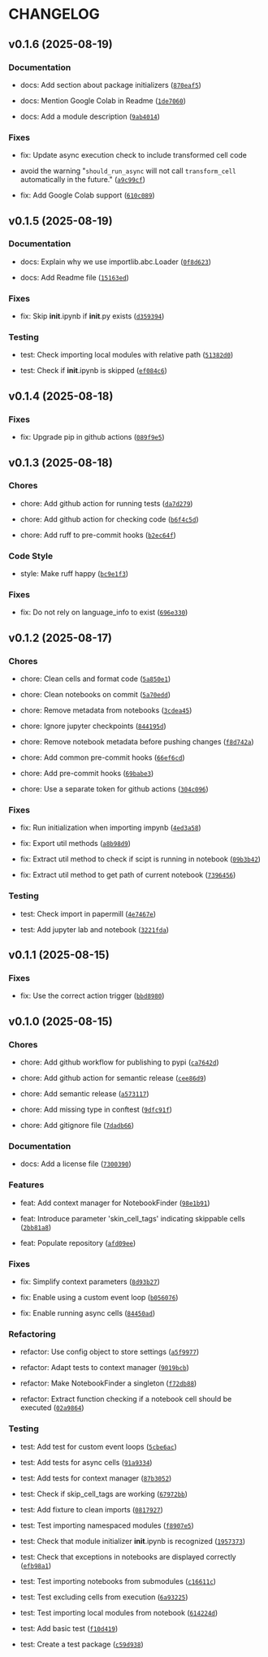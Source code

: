 # CHANGELOG


## v0.1.6 (2025-08-19)

### Documentation

* docs: Add section about package initializers ([`870eaf5`](https://github.com/shirte/impynb/commit/870eaf525a3bb49d0d1da40d689d8f2e930d34af))

* docs: Mention Google Colab in Readme ([`1de7060`](https://github.com/shirte/impynb/commit/1de7060bfbe5c05d99114e5894dbd46e1ab94fd6))

* docs: Add a module description ([`9ab4014`](https://github.com/shirte/impynb/commit/9ab401402a0d287ded8bf0532491cb25589a9fdb))

### Fixes

* fix: Update async execution check to include transformed cell code

* avoid the warning "`should_run_async` will not call `transform_cell` automatically in the future." ([`a9c99cf`](https://github.com/shirte/impynb/commit/a9c99cf5351473ebfafe4345f4eff37e0f57fa88))

* fix: Add Google Colab support ([`610c089`](https://github.com/shirte/impynb/commit/610c0890f38c8c87aa8dee799c8a32325a491e36))


## v0.1.5 (2025-08-19)

### Documentation

* docs: Explain why we use importlib.abc.Loader ([`0f8d623`](https://github.com/shirte/impynb/commit/0f8d623b1736e893b9a4057ebafaa3d519b5eb79))

* docs: Add Readme file ([`15163ed`](https://github.com/shirte/impynb/commit/15163edaf9fc84ba008e2da52670cd0899c07eb5))

### Fixes

* fix: Skip __init__.ipynb if __init__.py exists ([`d359394`](https://github.com/shirte/impynb/commit/d359394ad9fdf452b93a6f9662be76d89f9ca4a7))

### Testing

* test: Check importing local modules with relative path ([`51382d0`](https://github.com/shirte/impynb/commit/51382d0affc69fa48c10a3e48187070b5a182230))

* test: Check if __init__.ipynb is skipped ([`ef084c6`](https://github.com/shirte/impynb/commit/ef084c64fbe38cc21e2032fbb15912234cc2ee82))


## v0.1.4 (2025-08-18)

### Fixes

* fix: Upgrade pip in github actions ([`089f9e5`](https://github.com/shirte/impynb/commit/089f9e58e9da5989ad4123e511ca9a9f9cdc4fe0))


## v0.1.3 (2025-08-18)

### Chores

* chore: Add github action for running tests ([`da7d279`](https://github.com/shirte/impynb/commit/da7d279b8db089d3fb833cc3ecd360b2e4f38d93))

* chore: Add github action for checking code ([`b6f4c5d`](https://github.com/shirte/impynb/commit/b6f4c5d4e976afe490424a529d63773770e43a03))

* chore: Add ruff to pre-commit hooks ([`b2ec64f`](https://github.com/shirte/impynb/commit/b2ec64f5773c73c904881afbc4ef578c78ecec1f))

### Code Style

* style: Make ruff happy ([`bc9e1f3`](https://github.com/shirte/impynb/commit/bc9e1f313eb7e26819884141affe21374e8c77b0))

### Fixes

* fix: Do not rely on language_info to exist ([`696e330`](https://github.com/shirte/impynb/commit/696e3306edbde30c7a9fc5d4b08ae4586e4f413c))


## v0.1.2 (2025-08-17)

### Chores

* chore: Clean cells and format code ([`5a850e1`](https://github.com/shirte/impynb/commit/5a850e138614eb8ee293fd787ada6beb504447b7))

* chore: Clean notebooks on commit ([`5a70edd`](https://github.com/shirte/impynb/commit/5a70edd729ffeb0a8d3e07bf4ebf4b86a07f5cf9))

* chore: Remove metadata from notebooks ([`3cdea45`](https://github.com/shirte/impynb/commit/3cdea4552da69503eb2424033e2c40760e3e74f4))

* chore: Ignore jupyter checkpoints ([`844195d`](https://github.com/shirte/impynb/commit/844195d942bc5c5df0644cedb94400e7e1a8bd07))

* chore: Remove notebook metadata before pushing changes ([`f8d742a`](https://github.com/shirte/impynb/commit/f8d742af6434335e652c04b1ad8e4f92afb1f34f))

* chore: Add common pre-commit hooks ([`66ef6cd`](https://github.com/shirte/impynb/commit/66ef6cdaa55728f3c650764d22b68316d69eda64))

* chore: Add pre-commit hooks ([`69babe3`](https://github.com/shirte/impynb/commit/69babe3ccf40adff8f9395ca2b1a2a41d6291276))

* chore: Use a separate token for github actions ([`304c096`](https://github.com/shirte/impynb/commit/304c0964aeb6f6a56e9978a6ccc562120d7e4476))

### Fixes

* fix: Run initialization when importing impynb ([`4ed3a58`](https://github.com/shirte/impynb/commit/4ed3a58851675dbdc414beb04cf36718b5cbd375))

* fix: Export util methods ([`a8b98d9`](https://github.com/shirte/impynb/commit/a8b98d9289f48627dd5ea4030d8ade79ac73baff))

* fix: Extract util method to check if scipt is running in notebook ([`09b3b42`](https://github.com/shirte/impynb/commit/09b3b4215c111364d662d6586b29047f34700ab1))

* fix: Extract util method to get path of current notebook ([`7396456`](https://github.com/shirte/impynb/commit/739645622be45fa4af6f6752897d932a0817e281))

### Testing

* test: Check import in papermill ([`4e7467e`](https://github.com/shirte/impynb/commit/4e7467e9ee47e463c22e50c732c2f0e4e8f710d6))

* test: Add jupyter lab and notebook ([`3221fda`](https://github.com/shirte/impynb/commit/3221fda7b4f199fe5fe9b9f8e01be88237b2e605))


## v0.1.1 (2025-08-15)

### Fixes

* fix: Use the correct action trigger ([`bbd8980`](https://github.com/shirte/impynb/commit/bbd89807c79488995de76c77f2929df93f5285b9))


## v0.1.0 (2025-08-15)

### Chores

* chore: Add github workflow for publishing to pypi ([`ca7642d`](https://github.com/shirte/impynb/commit/ca7642df64ba005bd9009fe6a50c192f08caad3b))

* chore: Add github action for semantic release ([`cee86d9`](https://github.com/shirte/impynb/commit/cee86d9bf80aff4d4eee331d60a002bba8ccb035))

* chore: Add semantic release ([`a573117`](https://github.com/shirte/impynb/commit/a5731177cf72bcb0f567c815014e23efaa61df86))

* chore: Add missing type in conftest ([`9dfc91f`](https://github.com/shirte/impynb/commit/9dfc91f6d7d0b3649f0226900aed181a49c892e6))

* chore: Add gitignore file ([`7dadb66`](https://github.com/shirte/impynb/commit/7dadb66b97b4745a8b44c3eb5b694c58680579b7))

### Documentation

* docs: Add a license file ([`7300390`](https://github.com/shirte/impynb/commit/730039063fe86cbb64c0586a838f2e3dbe754791))

### Features

* feat: Add context manager for NotebookFinder ([`98e1b91`](https://github.com/shirte/impynb/commit/98e1b91c71b654d54d85f2676047a9ac00a216f1))

* feat: Introduce parameter 'skin_cell_tags' indicating skippable cells ([`2bb81a8`](https://github.com/shirte/impynb/commit/2bb81a8a4403b9db79523ad1965089cba8131031))

* feat: Populate repository ([`afd09ee`](https://github.com/shirte/impynb/commit/afd09ee9d12b9eb171aa750066a4c71c7817856b))

### Fixes

* fix: Simplify context parameters ([`8d93b27`](https://github.com/shirte/impynb/commit/8d93b278771733c998e9ff3a3c79fbec0e4971ab))

* fix: Enable using a custom event loop ([`b056076`](https://github.com/shirte/impynb/commit/b056076ca45f7a45387816a7ff271d22ee1d8b64))

* fix: Enable running async cells ([`84450ad`](https://github.com/shirte/impynb/commit/84450ad7c4e5583354831fe6fd9904acdbfb35d8))

### Refactoring

* refactor: Use config object to store settings ([`a5f9977`](https://github.com/shirte/impynb/commit/a5f997714ab2110868371b34d44d072c788987be))

* refactor: Adapt tests to context manager ([`9019bcb`](https://github.com/shirte/impynb/commit/9019bcbb2f798b861597b082dd961bb23ea06e4c))

* refactor: Make NotebookFinder a singleton ([`f72db88`](https://github.com/shirte/impynb/commit/f72db88e6d777825093d67fdc86d103826194a84))

* refactor: Extract function checking if a notebook cell should be executed ([`02a9864`](https://github.com/shirte/impynb/commit/02a986491276467ac116143008f3f8c19076e208))

### Testing

* test: Add test for custom event loops ([`5cbe6ac`](https://github.com/shirte/impynb/commit/5cbe6ac484dbd3b5e21b6b203efc7ec54d193a4a))

* test: Add tests for async cells ([`91a9334`](https://github.com/shirte/impynb/commit/91a9334ae5317c73e986f6da9fde842ff2a5c6df))

* test: Add tests for context manager ([`87b3052`](https://github.com/shirte/impynb/commit/87b30526a8e42294279ef8685d5c7016e335bb96))

* test: Check if skip_cell_tags are working ([`67972bb`](https://github.com/shirte/impynb/commit/67972bb80dd16ad489030bb1ae76c454fa90d326))

* test: Add fixture to clean imports ([`0817927`](https://github.com/shirte/impynb/commit/08179276fcf24ea749bb8d06b2e107a3bfc0e893))

* test: Test importing namespaced modules ([`f8907e5`](https://github.com/shirte/impynb/commit/f8907e530791fa9ddd8461542e43a929d6fc12b2))

* test: Check that module initializer __init__.ipynb is recognized ([`1957373`](https://github.com/shirte/impynb/commit/19573733b88aa69eb2dff2391e1beac3d9cd2ab7))

* test: Check that exceptions in notebooks are displayed correctly ([`efb98a1`](https://github.com/shirte/impynb/commit/efb98a1628d9383af72b9b0b73587618a40cdbe6))

* test: Test importing notebooks from submodules ([`c16611c`](https://github.com/shirte/impynb/commit/c16611cc5f72babc3948f8dde0abe2a66c2276ad))

* test: Test excluding cells from execution ([`6a93225`](https://github.com/shirte/impynb/commit/6a93225976a8c038ec69d5d35e76949cfe81a673))

* test: Test importing local modules from notebook ([`614224d`](https://github.com/shirte/impynb/commit/614224d4aac357f69cc6ac11a555487f87cf572d))

* test: Add basic test ([`f10d419`](https://github.com/shirte/impynb/commit/f10d419732c3a2ec85b0ae2970e8e93bfb85e9de))

* test: Create a test package ([`c59d938`](https://github.com/shirte/impynb/commit/c59d938b3aa29067cc6e9e2c2aaf5bf2193b979e))
